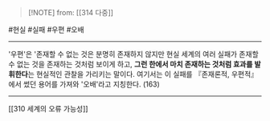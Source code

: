  > [!NOTE] from: [[314 다중]]

#현실 #실패 #우편 #오배

--- 
'우편'은 '존재할 수 없는 것은 분명히 존재하지 않지만 현실 세계의 여러 실패가 존재할 수 없는 것을 존재하는 것처럼 보이게 하고, **그런 한에서 마치 존재하는 것처럼 효과를 발휘한다**는 현실적인 관찰을 가리키는 말이다. 여기서는 이 실패를 『존재론적, 우편적』에서 썼던 용어를 가져와 '오배'라고 지칭한다. (163)

--- 
[[310 세계의 오류 가능성]]
